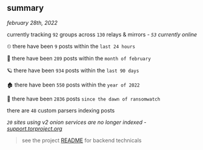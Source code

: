 
## summary
_february 28th, 2022_

currently tracking `92` groups across `130` relays & mirrors - _`53` currently online_

⏲ there have been `9` posts within the `last 24 hours`

🦈 there have been `289` posts within the `month of february`

🪐 there have been `934` posts within the `last 90 days`

🏚 there have been `550` posts within the `year of 2022`

🦕 there have been `2836` posts `since the dawn of ransomwatch`

there are `48` custom parsers indexing posts

_`20` sites using v2 onion services are no longer indexed - [support.torproject.org](https://support.torproject.org/onionservices/v2-deprecation/)_

> see the project [README](https://github.com/thetanz/ransomwatch#ransomwatch--) for backend technicals
